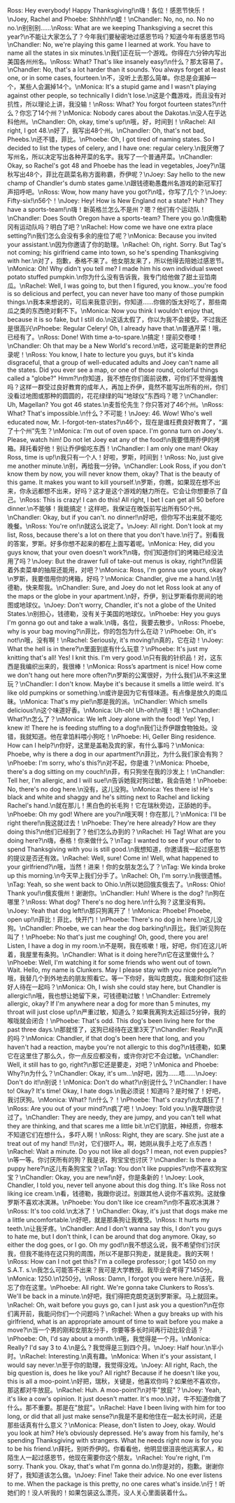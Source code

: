 Ross: Hey everybody! Happy Thanksgiving!\n嗨！各位！感恩节快乐！\nJoey, Rachel and Phoebe: Shhhh!\n嘘！\nChandler: No, no, no. No no no.\n别别别……\nRoss: What are we keeping Thanksgiving a secret this year?\n不能让大家怎么了？今年我们要秘密地过感恩节吗？知道今年有感恩节吗\nChandler: No, we're playing this game I learned at work. You have to name all the states in six minutes.\n我们正在玩一个游戏。你得在六分钟内写出美国各州州名。\nRoss: What? That's like insanely easy!\n什么？那太容易了。\nChandler: No, that's a lot harder than it sounds. You always forget at least one, or in some cases, fourteen.\n不，没听上去那么简单。你总是会漏掉一个，某些人会漏掉14个。\nMonica: It's a stupid game and I wasn't playing against other people, so technically I didn't lose.\n这是个蠢游戏，而且没有对抗性，所以理论上讲，我没输！\nRoss: What? You forgot fourteen states?\n什么？你忘了14个州？\nMonica: Nobody cares about the Dakotas.\n没人在乎达科他州。\nChandler: Oh, okay, time's up!\n哦，好，时间到！\nRachel: All right, I got 48.\n好了，我写出48个州。\nChandler: Oh, that's not bad, Pheebs.\n还不错，菲比。\nPhoebe: Oh, I got tired of naming states. So I decided to list the types of celery, and I have one: regular celery.\n我厌倦了写州名，所以决定写出各种芹菜的名字。我写了一个普通芹菜。\nChandler: Okay, so Rachel's got 48 and Phoebe has the lead in vegetables, Joey?\n瑞秋写出48个，菲比在蔬菜名称方面称霸，乔伊呢？\nJoey: Say hello to the new champ of Chandler's dumb states game.\n跟钱德勒愚蠢州名游戏的新冠军打声招呼吧。\nRoss: Wow, how many have you got?\n哇，你写了几个？\nJoey: Fifty-six!\n56个！\nJoey: Hey! How is New England not a state? Huh? They have a sports-team!\n嗨！新英格兰怎么不是州？嗯？他们有个运动队！\nChandler: Does South Oregon have a sports-team? There you go.\n南俄勒冈有运动队吗？明白了吧？\nRachel: How come we have one extra place setting?\n我们怎么会没有多余的座位了呢？\nMonica: Because you invited your assistant.\n因为你邀请了你的助理。\nRachel: Oh, right. Sorry. But Tag's not coming; his girlfriend came into town, so he's spending Thanksgiving with her.\n对了，抱歉，泰格不来了。他女朋友来了，所以他得去陪她过感恩节。\nMonica: Oh! Why didn't you tell me? I made him his own individual sweet potato stuffed pumpkin.\n你为什么没有告诉我，我专门给他做了甜土豆馅南瓜。\nRachel: Well, I was going to, but then I figured, you know...you're food is so delicious and perfect, you can never have too many of those pumpkin things.\n我本来想说的，可后来我意识到，你知道……你做的饭太好吃了，那些南瓜之类的东西绝对剩不下。\nMonica: Now you think I wouldn't enjoy that, because it is so fake, but I still do.\n这话太假了，你以为我不会接受。不过我还是很高兴\nPhoebe: Regular Celery! Oh, I already have that.\n普通芹菜！哦，已经有了。\nRoss: Done! With time a-to-spare.\n搞定！提前交卷喽！\nChandler: Oh that may be a New World's record.\n唔，这可能是新的世界纪录呢！\nRoss: You know, I hate to lecture you guys, but it's kinda disgraceful, that a group of well-educated adults and Joey can't name all the states. Did you ever see a map, or one of those round, colorful things called a "globe?" Hmm?\n你知道，我不想在你们面前说教，可你们不觉得羞愧吗？这样一群受过良好教育的成年人，再加上乔伊，竟然不能写出所有的州，你们没看过地图或那种的圆圆的，花花绿绿的叫“地球仪”东西吗？嗯？\nChandler: Uh, Magellan? You got 46 states.\n麦哲伦先生？你只答对了46个州。\nRoss: What? That's impossible.\n什么？不可能！\nJoey: 46. Wow! Who's well educated now, Mr. I-forgot-ten-states?\n46个，现在是谁枉费良好教育了，“漏了十个州”先生？\nMonica: I'm out of oven space. I'm gonna turn on Joey's. Please, watch him! Do not let Joey eat any of the food!\n我要借用乔伊的烤箱。拜托看好他！别让乔伊偷吃东西！\nChandler: I am only one man! Okay Ross, time is up!\n我只有一个人！好啦，罗斯，时间到！\nRoss: No, just give me another minute.\n别，再给我一分钟。\nChandler: Look Ross, if you don't know them by now, you will never know them, okay? That is the beauty of this game. It makes you want to kill yourself.\n罗斯，你瞧，如果现在想不出来，你永远都想不出来，好吗？这才是这个游戏的魅力所在。它会让你想要杀了自己。\nRoss: This is crazy! I can do this! All right, I bet I can get all 50 before dinner.\n不能够！我能搞定！这样吧，我保证在晚饭前写出所有50个州。\nChandler: Okay, but if you can't. no dinner!\n好吧，但你写不出来就不能吃晚餐。\nRoss: You're on!\n就这么说定了。\nJoey: All right. Don't look at my list, Ross, because there's a lot on there that you don't have.\n行了。别看我的答案，罗斯。好多你想不起来的都在上面写着呢。\nMonica: Hey, did you guys know, that your oven doesn't work?\n嗨，你们知道你们的烤箱已经没法用了吗？\nJoey: But the drawer full of take-out menus is okay, right?\n但装着外卖菜单的抽屉还能用，对吧？\nMonica: Ross, I'm gonna use yours, okay?\n罗斯，我要借用你的烤箱，好吗？\nMonica: Chandler, give me a hand.\n钱德勒，快来帮我。\nChandler: Sure, and Joey do not let Ross look at any of the maps or the globe in your apartment.\n好，乔伊，别让罗斯看你房间的地图或地球仪。\nJoey: Don't worry, Chandler, it's not a globe of the United States.\n别担心，钱德勒，没有关于美国的地球仪。\nPhoebe: Hey you guys I'm gonna go out and take a walk.\n嗨，各位，我要去散步。\nRoss: Phoebe, why is your bag moving?\n菲比，你的包包为什么在动？\nPhoebe: Oh, it's not!\n哦，没有啊！\nRachel: Seriously, it's moving!\n真的，它在动！\nJoey: What the hell is in there?\n里面到底有什么玩意？\nPhoebe: It's just my knitting that's all! Yes! I knit this. I'm very good.\n只有我的针织品！对，这东西是我编织出来的，我很棒！\nMonica: Ross’s apartment is nice! How come we don't hang out here more often?\n罗斯的公寓很好，为什么我们从不来这里玩？\nChandler: I don't know. Maybe it's because it smells a little weird. It's like old pumpkins or something.\n或许是因为它有怪味道。有点像是放久的南瓜昧。\nMonica: That's my pie!\n那是我的派。\nChandler: Which smells delicious!\n这个味道好香。\nMonica: Uh-oh! Uh-oh!\n哦！哦！\nChandler: What?\n怎么了？\nMonica: We left Joey alone with the food! Yep! Yep, I knew it! There he is feeding stuffing to a dog!\n我们让乔伊跟食物独处。没错，我就知道。他在拿馅料喂小狗吃！\nPhoebe: Hi, Geller Bing residence. How can I help?\n你好，这里是盖勒及宾的家，有什么事吗？\nMonica: Phoebe, why is there a dog in our apartment?\n菲比，为什么我们家会有狗？\nPhoebe: I'm sorry, who's this?\n对不起，你是谁？\nMonica: Phoebe, there's a dog sitting on my couch!\n菲，有只狗坐在我的沙发上！\nChandler: Tell her, I'm allergic, and I will sue!\n告诉她我对狗过敏，我会告她！\nPhoebe: No, there's no dog here.\n没有，这儿没狗。\nMonica: Yes there is! He's black and white and shaggy and he's sitting next to Rachel and licking Rachel's hand.\n就在那儿！黑白色的长毛狗！它在瑞秋旁边，正舔她的手。\nPhoebe: Oh my god! Where are you?\n哦天啊！你在那儿？\nMonica: I'll be right there!\n我这就过去！\nPhoebe: They're here already? How are they doing this?\n他们已经到了？他们怎么办到的？\nRachel: Hi Tag! What are you doing here?\n嗨，泰格！你来做什么？\nTag: I wanted to see if your offer to spend Thanksgiving with you is still good.\n我想知道，你邀请我一起过感恩节的提议是否还有效。\nRachel: Well, sure! Come in! Well, what happened to your girlfriend?\n哦，当然！进来！你的女朋友怎么了？\nTag: We kinda broke up this morning.\n今天早上我们分手了。\nRachel: Oh, I'm sorry.\n我很遗憾。\nTag: Yeah, so she went back to Ohio.\n所以她回俄亥俄去了。\nRoss: Ohio! Thank you!\n俄亥俄州！谢谢你。\nChandler: Huh! Where is the dog? !\n狗在哪里？\nRoss: What dog? There's no dog here.\n什么狗？这里没有狗。\nJoey: Yeah that dog left!\n那只狗离开了！\nMonica: Phoebe! Phoebe, open up!\n菲比！菲比，快开门！\nPhoebe: There's no dog in here.\n这儿没狗。\nChandler: Phoebe, we can hear the dog barking!\n菲比，我们听见狗在叫了！\nPhoebe: No that's just me coughing! Oh, good, there you are! Listen, I have a dog in my room.\n不是啊，我在咳嗽！哦，好吧，你们在这儿听着，我屋里有条狗。\nChandler: What is it doing here?\n它在这里做什么？\nPhoebe: Well, I'm watching it for some friends who went out of town. Wait. Hello, my name is Clunkers. May I please stay with you nice people?\n哦，我替几个到外地去的朋友照看它。等一下你好，我叫克朗克，我能和你们这些好人待在一起吗？\nMonica: Oh, I wish she could stay here, but Chandler is allergic!\n哦，我也想让她留下来，可钱德勒过敏！\nChandler: Extremely allergic, okay? If I'm anywhere near a dog for more than 5 minutes, my throat will just close up!\n严重过敏，知道么？如果我离狗太近超过5分钟，我的喉咙就会闭合！\nPhoebe: That's odd. This dog's been living here for the past three days.\n那就怪了，这狗已经待在这里3天了\nChandler: Really?\n真的吗？\nMonica: Chandler, if that dog's been here that long, and you haven't had a reaction, maybe you're not allergic to this dog?\n钱德勒，如果它在这里住了那么久，你一点反应都没有，或许你对它不会过敏。\nChandler: Well, it still has to go, right?\n那它还是要走，对吧？\nMonica and Phoebe: Why?\n为什么？\nChandler: Okay, it's um…\n好吧，因为……唔……\nJoey: Don't do it!\n别说！\nMonica: Don't do what?\n别说什么？\nChandler: I have to! Okay? It's time! Okay, I hate dogs.\n我必须说！知道吗？是时候了！好吧，我讨厌狗。\nMonica: What? !\n什么？！\nPhoebe: That's crazy!\n太疯狂了！\nRoss: Are you out of your mind?\n疯了吧！\nJoey: Told you.\n我早跟你说过了。\nChandler: They are needy, they are jumpy, and you can't tell what they are thinking, and that scares me a little bit.\n它们肮脏，神经质，你根本不知道它们在想什么，多吓人啊！\nRoss: Right, they are scary. She just ate a treat out of my hand! !!\n对，它们很吓人。啊，她刚从我手上吃了点东西！\nRachel: Wait a minute. Do you not like all dogs? I mean, not even puppies?\n等一等。你讨厌所有的狗？我是说，狗宝宝也讨厌？\nChandler: Is there a puppy here?\n这儿有条狗宝宝？\nTag: You don't like puppies?\n你不喜欢狗宝宝？\nChandler: Okay, you are new!\n好，你是条新的！\nJoey: Look, Chandler, I told you, never tell anyone about this dog thing. It's like Ross not liking ice cream.\n看，钱德勒，我跟你说过。别跟其他人说你不喜欢狗。这就像罗斯不喜欢冰淇淋。\nPhoebe: You don't like ice cream?\n你不喜欢冰淇淋？\nRoss: It's too cold.\n太冰了！\nChandler: Okay, it's just that dogs make me a little uncomfortable.\n好吧，就是那条狗让我难受。\nRoss: It hurts my teeth.\n让我牙疼。\nChandler: And I don't wanna say this, I don't you guys to hate me, but I don't think, I can be around that dog anymore. Okay, so either the dog goes, or I go. Oh my god!\n我不想这么说，我不希望你们讨厌我，但我不能待在这只狗的周围，所以不是那只狗走，就是我走。我的天啊！\nRoss: How can I not get this? I'm a college professor; I got 1450 on my S.A.T. s.\n我怎么可能答不出来？我可是大学教授。我毕业会考得了1450分。\nMonica: 1250.\n1250分。\nRoss: Damn, I forgot you were here.\n该死，我忘了你在这里。\nPhoebe: All right. We're gonna take Clunkers to Ross’s. We'll be back in a minute.\n好吧，我们得把克朗克送到罗斯家。马上就回来。\nRachel: Oh, wait before you guys go, can I just ask you a question?\n在你们离开前，我能问你们一个问题吗？\nRachel: When a guy breaks up with his girlfriend, what is an appropriate amount of time to wait before you make a move?\n当一个男的刚和女朋友分手，你要等多长时间再行动比较合适？\nPhoebe: Oh, I'd say about a month.\n哦，我觉得是一个月。\nMonica: Really? I'd say 3 to 4.\n是么？我觉得是三到四个月。\nJoey: Half hour.\n半小时。\nRachel: Interesting.\n真有趣。\nMonica: When it's your assistant, I would say never.\n至于你的助理，我觉得没戏。\nJoey: All right, Rach, the big question is, does he like you? All right? Because if he doesn't like you, this is all a moo-point.\n好把，瑞秋，关键是，他喜欢你吗？如果他不喜欢你，那这都对牛放屁。\nRachel: Huh. A moo-point?\n对牛"放屁"？\nJoey: Yeah, it's like a cow's opinion. It just doesn't matter. It's moo.\n对，牛不知道你做了什么。那不重要。那是在"放屁"。\nRachel: Have I been living with him for too long, or did that all just make sense?\n我是不是和他住在一起太长时间，还是那些话真有什么意义？\nMonica: Please, don't listen to Joey, okay. Would you look at him? He’s obviously depressed. He's away from his family, he's spending Thanksgiving with strangers. What he needs right now is for you to be his friend.\n拜托，别听乔伊的。你看看他，他明显很沮丧他远离家人，和陌生人一起过感恩节，他现在需要你这个朋友。\nRachel: You're right, I'm sorry. Thank you. Okay, that's what I'm gonna do.\n你是对的，抱歉。谢谢你好了，我知道该怎么做。\nJoey: Fine! Take their advice. No one ever listens to me. When the package is this pretty, no one cares what's inside.\n行！听她们的！没人听我的！如果包装这么漂亮，没人关心里面装着什么。
        